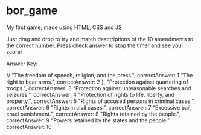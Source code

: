 # bor_game
My first game; made using HTML, CSS and JS

Just drag and drop to try and match desctriptions of the 10 amendments to the correct number. Press check answer to stop the timer and see your score!

Answer Key: 

// "The freedom of speech, religion, and the press.", correctAnswer: 1
"The right to bear arms.", correctAnswer: 2 },
"Protection against quartering of troops.", correctAnswer: 3
"Protection against unreasonable searches and seizures.", correctAnswer: 4
"Protection of rights to life, liberty, and property.", correctAnswer: 5
 "Rights of accused persons in criminal cases.", correctAnswer: 6
"Rights in civil cases.", correctAnswer: 7
"Excessive bail, cruel punishment.", correctAnswer: 8
"Rights retained by the people.", correctAnswer: 9
"Powers retained by the states and the people.", correctAnswer: 10
